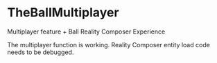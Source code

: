 # TheBallMultiplayer
Multiplayer feature + Ball Reality Composer Experience

The multiplayer function is working.
Reality Composer entity load code needs to be debugged.
